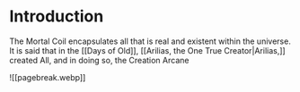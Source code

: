 # Introduction
The Mortal Coil encapsulates all that is real and existent within the universe. It is said that in the [[Days of Old]], [[Arilias, the One True Creator|Arilias,]] created All, and in doing so, the Creation Arcane

![[pagebreak.webp]]
